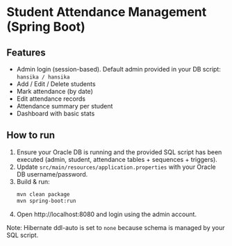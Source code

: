 # Student Attendance Management (Spring Boot)

## Features
- Admin login (session-based). Default admin provided in your DB script: `hansika / hansika`
- Add / Edit / Delete students
- Mark attendance (by date)
- Edit attendance records
- Attendance summary per student
- Dashboard with basic stats

## How to run
1. Ensure your Oracle DB is running and the provided SQL script has been executed (admin, student, attendance tables + sequences + triggers).
2. Update `src/main/resources/application.properties` with your Oracle DB username/password.
3. Build & run:
   ```bash
   mvn clean package
   mvn spring-boot:run
   ```
4. Open http://localhost:8080 and login using the admin account.

Note: Hibernate ddl-auto is set to `none` because schema is managed by your SQL script.
